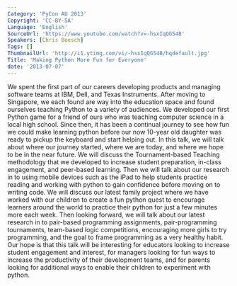 ```yaml
---
Category: 'PyCon AU 2013'
Copyright: 'CC-BY-SA'
Language: 'English'
SourceUrl: 'https://www.youtube.com/watch?v=-hsxIqQG548'
Speakers: [Chris Boesch]
Tags: []
ThumbnailUrl: 'http://i1.ytimg.com/vi/-hsxIqQG548/hqdefault.jpg'
Title: 'Making Python More Fun for Everyone'
date: '2013-07-07'
---
```

We spent the first part of our careers developing products and managing software teams at IBM, Dell, and Texas Instruments. After moving to Singapore, we each found are way into the education space and found ourselves teaching Python to a variety of audiences. We developed our first Python game for a friend of ours who was teaching computer science in a local high school. Since then, it has been a continual journey to see how fun we could make learning python before our now 10-year old daughter was ready to pickup the keyboard and start helping out. In this talk, we will talk about where our journey started, where we are today, and where we hope to be in the near future. We will discuss the Tournament-based Teaching methodology that we developed to increase student preparation, in-class engagement, and peer-based learning. Then we will talk about our research in to using mobile devices such as the iPad to help students practice reading and working with python to gain confidence before moving on to writing code. We will discuss our latest family project where we have worked with our children to create a fun python quest to encourage learners around the world to practice their python for just a few minutes more each week. Then looking forward, we will talk about our latest research in to pair-based programming assignments, pair-programming tournaments, team-based logic competitions, encouraging more girls to try programming, and the goal to frame programming as a very healthy habit. Our hope is that this talk will be interesting for educators looking to increase student engagement and interest, for managers looking for fun ways to increase the productivity of their development teams, and for parents looking for additional ways to enable their children to experiment with python.
